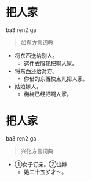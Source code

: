 # 把人家
ba3 ren2 ga
> 如东方言词典
- 将东西送给别人。
  - 这件衣服我把啊人家。
- 将东西还给对方。
  - 你借的东西快点儿把人家。
- 姑娘嫁人。
  - 梅梅已经把啊人家。

# 把人家
ba3 ren2 ga
> 兴化方言词典
- ①女子订亲。②出嫁
  - 她二十五岁才～。
